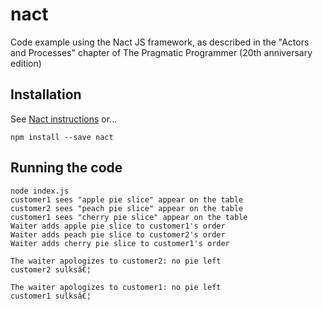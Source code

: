 # nact
Code example using the Nact JS framework, as described in the "Actors and Processes" chapter of The Pragmatic Programmer (20th anniversary edition)

## Installation

See [Nact instructions](https://nact.xyz/en_uk/lesson/javascript/getting-started) or...

```
npm install --save nact
```

## Running the code

```
node index.js
customer1 sees "apple pie slice" appear on the table
customer2 sees "peach pie slice" appear on the table
customer1 sees "cherry pie slice" appear on the table
Waiter adds apple pie slice to customer1's order
Waiter adds peach pie slice to customer2's order
Waiter adds cherry pie slice to customer1's order

The waiter apologizes to customer2: no pie left
customer2 sulksâ€¦

The waiter apologizes to customer1: no pie left
customer1 sulksâ€¦
```
